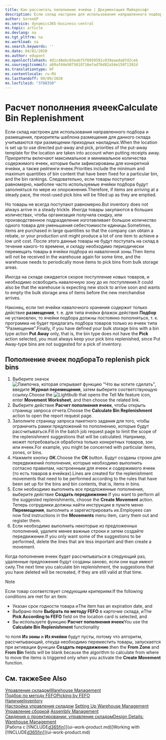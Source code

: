 ```yaml
---
title: Как рассчитать пополнение ячейки | Документация Майкрософт
description: Если склад настроен для использования направленного подбора и размещения, приоритеты шаблона размещения для данного склада учитываются при размещении приходных накладных.
author: SorenGP
ms.service: dynamics365-business-central
ms.topic: article
ms.devlang: na
ms.tgt_pltfrm: na
ms.workload: na
ms.search.keywords: ''
ms.date: 04/01/2020
ms.author: edupont
ms.openlocfilehash: 4d1c48ebc03eab75f6959591c039eaeda07d2ceb
ms.sourcegitcommit: a80afd4e5075018716efad76d82a54e158f1392d
ms.translationtype: HT
ms.contentlocale: ru-RU
ms.lasthandoff: 09/09/2020
ms.locfileid: "3788350"
---
```

# <a name="calculate-bin-replenishment"></a><span data-ttu-id="46cd4-103">Расчет пополнения ячеек</span><span class="sxs-lookup"><span data-stu-id="46cd4-103">Calculate Bin Replenishment</span></span>
<span data-ttu-id="46cd4-104">Если склад настроен для использования направленного подбора и размещения, приоритеты шаблона размещения для данного склада учитываются при размещении приходных накладных.</span><span class="sxs-lookup"><span data-stu-id="46cd4-104">When the location is set up to use directed put-away and pick, priorities of the put-away template for the location are taken into account when putting receipts away.</span></span> <span data-ttu-id="46cd4-105">Приоритеты включают максимальное и минимальное количества содержимого ячеек, которые были зафиксированы для конкретной ячейки, а также рейтинги ячеек.</span><span class="sxs-lookup"><span data-stu-id="46cd4-105">Priorities include the minimum and maximum quantities of bin content that have been fixed for a particular bin, and the bin rankings.</span></span> <span data-ttu-id="46cd4-106">Следовательно, если товары поступают равномерно, наиболее часто используемые ячейки подбора будут заполняться по мере их опорожнения.</span><span class="sxs-lookup"><span data-stu-id="46cd4-106">Therefore, if items are arriving at a steady pace, the most-used pick bins will be filled up as they are emptied.</span></span>  

<span data-ttu-id="46cd4-107">Но товары не всегда поступают равномерно.</span><span class="sxs-lookup"><span data-stu-id="46cd4-107">But inventory does not always arrive in a steady trickle.</span></span> <span data-ttu-id="46cd4-108">Иногда товары закупаются в больших количествах, чтобы организация получила скидку, или производственное подразделение изготавливает большое количество одного товара для уменьшения себестоимости единицы.</span><span class="sxs-lookup"><span data-stu-id="46cd4-108">Sometimes, items are purchased in large quantities so that the company can obtain a rebate, or your production unit might produce a lot of one item to achieve a low unit cost.</span></span> <span data-ttu-id="46cd4-109">После этого данные товары не будут поступать на склад в течение какого-то времени, и складу необходимо периодически перемещать товары в ячейки подбора из навалочной зоны.</span><span class="sxs-lookup"><span data-stu-id="46cd4-109">Then items will not be received in the warehouse again for some time, and the warehouse needs to periodically move items to pick bins from bulk storage areas.</span></span>  

<span data-ttu-id="46cd4-110">Иногда на складе ожидается скорое поступление новых товаров, и необходимо освободить навалочную зону до их поступления.</span><span class="sxs-lookup"><span data-stu-id="46cd4-110">It could also be that the warehouse is expecting new stock to arrive soon and wants to empty the bulk storage area of items before the new merchandise arrives.</span></span>  

<span data-ttu-id="46cd4-111">Наконец, если тип ячейки навалочного хранения содержит только действие **размещения**, т. е. для типа ячейки флажок действия **Подбор** не установлен, то ячейки подбора должны постоянно пополняться, т. к. программа не будет предлагать подбора товаров только из ячеек типа "Размещение".</span><span class="sxs-lookup"><span data-stu-id="46cd4-111">Finally, if you have defined your bulk storage bins with a bin type action **Put Away** only, that is, the bin type does not have the **Pick** action selected, you must always keep your pick bins replenished, since Put Away-type bins are not suggested for a pick of inventory.</span></span>  

## <a name="to-replenish-pick-bins"></a><span data-ttu-id="46cd4-112">Пополнение ячеек подбора</span><span class="sxs-lookup"><span data-stu-id="46cd4-112">To replenish pick bins</span></span>  
1.  <span data-ttu-id="46cd4-113">Выберите значок ![Лампочка, которая открывает функцию "Что вы хотите сделать"](media/ui-search/search_small.png "Что вы хотите сделать"), введите **Журнал перемещения**, затем выберите соответствующую ссылку.</span><span class="sxs-lookup"><span data-stu-id="46cd4-113">Choose the ![Lightbulb that opens the Tell Me feature](media/ui-search/search_small.png "Tell me what you want to do") icon, enter **Movement Worksheet**, and then choose the related link.</span></span>  
2.  <span data-ttu-id="46cd4-114">Выберите действие **Расчет пополнения ячеек**, чтобы открыть страницу запроса отчета.</span><span class="sxs-lookup"><span data-stu-id="46cd4-114">Choose the **Calculate Bin Replenishment** action to open the report request page.</span></span>  
3.  <span data-ttu-id="46cd4-115">Заполните страницу запроса пакетного задания для того, чтобы ограничить рамки предложений по пополнению, которые будут рассчитываться.</span><span class="sxs-lookup"><span data-stu-id="46cd4-115">Fill in the batch job request page to limit the scope of the replenishment suggestions that will be calculated.</span></span> <span data-ttu-id="46cd4-116">Например, может потребоваться обработка только конкретных товаров, зон или ячеек.</span><span class="sxs-lookup"><span data-stu-id="46cd4-116">For example, you might be concerned with particular items, zones, or bins.</span></span>  
4.  <span data-ttu-id="46cd4-117">Нажмите кнопку **ОК**.</span><span class="sxs-lookup"><span data-stu-id="46cd4-117">Choose the **OK** button.</span></span> <span data-ttu-id="46cd4-118">Будут созданы строки для передвижений пополнения, которые необходимо выполнить согласно правилам, настроенным для ячеек и содержимого ячеек (то есть товаров в ячейках).</span><span class="sxs-lookup"><span data-stu-id="46cd4-118">Lines are created for the replenishment movements that need to be performed according to the rules that have been set up for the bins and bin contents, that is, items in bins.</span></span>  
5.  <span data-ttu-id="46cd4-119">Если необходимо выполнить все предложенные пополнения, выберите действие **Создать передвижение**.</span><span class="sxs-lookup"><span data-stu-id="46cd4-119">If you want to perform all the suggested replenishments, choose the **Create Movement** action.</span></span> <span data-ttu-id="46cd4-120">Теперь сотрудники должны найти инструкции в пункте меню **Перемещения**, выполнить и зарегистрировать их.</span><span class="sxs-lookup"><span data-stu-id="46cd4-120">Employees can now find instructions in the **Movements** menu item, carry them out and register them.</span></span>  
6.  <span data-ttu-id="46cd4-121">Если необходимо выполнить некоторые из предложенных пополнений, удалите менее важные строки и затем создайте передвижение.</span><span class="sxs-lookup"><span data-stu-id="46cd4-121">If you only want some of the suggestions to be performed, delete the lines that are less important and then create a movement.</span></span>  

<span data-ttu-id="46cd4-122">Когда пополнение ячеек будет рассчитываться в следующий раз, удаленные предложения будут созданы заново, если они еще имеют силу.</span><span class="sxs-lookup"><span data-stu-id="46cd4-122">The next time you calculate bin replenishment, the suggestions that you have deleted will be recreated, if they are still valid at that time.</span></span>  

> [!NOTE]  
>  <span data-ttu-id="46cd4-123">Если товар соответствует следующим критериям:</span><span class="sxs-lookup"><span data-stu-id="46cd4-123">If the following conditions are met for an item:</span></span>  
>   
>  -   <span data-ttu-id="46cd4-124">Указан срок годности товара и</span><span class="sxs-lookup"><span data-stu-id="46cd4-124">The item has an expiration date, and</span></span>  
> -   <span data-ttu-id="46cd4-125">Выбрано поле **Выбрать по методу FEFO** в карточке склада, и</span><span class="sxs-lookup"><span data-stu-id="46cd4-125">The **Pick According to FEFO** field on the location card is selected, and</span></span>  
> -   <span data-ttu-id="46cd4-126">Вы используете функцию **Расчет пополнения ячеек**</span><span class="sxs-lookup"><span data-stu-id="46cd4-126">You use the **Calculate Bin Replenishment** functionality</span></span>  
>   
>  <span data-ttu-id="46cd4-127">то поля **Из зоны** и **Из ячейки** будут пусты, потому что алгоритм, рассчитывающий, откуда необходимо переместить товары, запускается при активации функции **Создать передвижение**.</span><span class="sxs-lookup"><span data-stu-id="46cd4-127">then the **From Zone** and **From Bin** fields will be blank because the algorithm to calculate from where to move the items is triggered only when you activate the **Create Movement** function.</span></span>  

## <a name="see-also"></a><span data-ttu-id="46cd4-128">См. также</span><span class="sxs-lookup"><span data-stu-id="46cd4-128">See Also</span></span>  
[<span data-ttu-id="46cd4-129">Управление складом</span><span class="sxs-lookup"><span data-stu-id="46cd4-129">Warehouse Management</span></span>](warehouse-manage-warehouse.md)  
[<span data-ttu-id="46cd4-130">Подбор по методу FEFO</span><span class="sxs-lookup"><span data-stu-id="46cd4-130">Picking by FEFO</span></span>](warehouse-picking-by-fefo.md)  
[<span data-ttu-id="46cd4-131">Наличие</span><span class="sxs-lookup"><span data-stu-id="46cd4-131">Inventory</span></span>](inventory-manage-inventory.md)  
<span data-ttu-id="46cd4-132">[Настройка управления складом](warehouse-setup-warehouse.md)   </span><span class="sxs-lookup"><span data-stu-id="46cd4-132">[Setting Up Warehouse Management](warehouse-setup-warehouse.md)   </span></span>  
<span data-ttu-id="46cd4-133">[Управление сборкой](assembly-assemble-items.md)  </span><span class="sxs-lookup"><span data-stu-id="46cd4-133">[Assembly Management](assembly-assemble-items.md)  </span></span>  
[<span data-ttu-id="46cd4-134">Сведения о проектировании: управление складом</span><span class="sxs-lookup"><span data-stu-id="46cd4-134">Design Details: Warehouse Management</span></span>](design-details-warehouse-management.md)  
<span data-ttu-id="46cd4-135">[Работа с [!INCLUDE[d365fin](includes/d365fin_md.md)]](ui-work-product.md)</span><span class="sxs-lookup"><span data-stu-id="46cd4-135">[Working with [!INCLUDE[d365fin](includes/d365fin_md.md)]](ui-work-product.md)</span></span>
